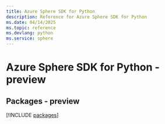 ```yaml
---
title: Azure Sphere SDK for Python
description: Reference for Azure Sphere SDK for Python
ms.date: 04/14/2025
ms.topic: reference
ms.devlang: python
ms.service: sphere
---
```

# Azure Sphere SDK for Python - preview
## Packages - preview
[!INCLUDE [packages](sphere-index.md)]